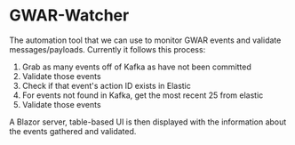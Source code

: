 # GWAR-Watcher
The automation tool that we can use to monitor GWAR events and validate messages/payloads.  Currently it follows this process:
1. Grab as many events off of Kafka as have not been committed
2. Validate those events
3. Check if that event's action ID exists in Elastic
4. For events not found in Kafka, get the most recent 25 from elastic
5. Validate those events

A Blazor server, table-based UI is then displayed with the information about the events gathered and validated.